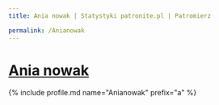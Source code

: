 ```yaml
---
title: Ania nowak | Statystyki patronite.pl | Patromierz

permalink: /Anianowak
---
```


# [Ania nowak](https://patronite.pl/Anianowak)

{% include profile.md name="Anianowak" prefix="a" %}
